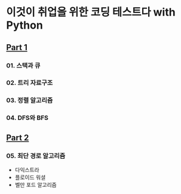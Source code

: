 # 이것이 취업을 위한 코딩 테스트다 with Python

## [Part 1](https://github.com/Hwangmi09/Python_eLearning/blob/main/algorithm/01_알고리즘.ipynb)

### 01. 스택과 큐

### 02. 트리 자료구조

### 03. 정렬 알고리즘

### 04. DFS와 BFS

## [Part 2](https://github.com/Hwangmi09/Python_eLearning/blob/main/algorithm/02_알고리즘.ipynb)

### 05. 최단 경로 알고리즘

- 다익스트라
- 플로이드 워셜
- 벨만 포드 알고리즘

